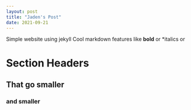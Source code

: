 ```yaml
---
layout: post
title: "Jaden's Post"
date: 2021-09-21
---
```


Simple website using jekyll
Cool markdown features like **bold** or *italics
or

# Section Headers
## That go smaller
### and smaller
